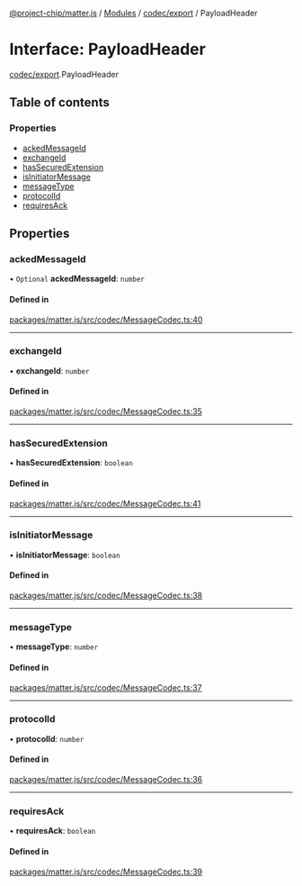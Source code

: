[@project-chip/matter.js](../README.md) / [Modules](../modules.md) / [codec/export](../modules/codec_export.md) / PayloadHeader

# Interface: PayloadHeader

[codec/export](../modules/codec_export.md).PayloadHeader

## Table of contents

### Properties

- [ackedMessageId](codec_export.PayloadHeader.md#ackedmessageid)
- [exchangeId](codec_export.PayloadHeader.md#exchangeid)
- [hasSecuredExtension](codec_export.PayloadHeader.md#hassecuredextension)
- [isInitiatorMessage](codec_export.PayloadHeader.md#isinitiatormessage)
- [messageType](codec_export.PayloadHeader.md#messagetype)
- [protocolId](codec_export.PayloadHeader.md#protocolid)
- [requiresAck](codec_export.PayloadHeader.md#requiresack)

## Properties

### ackedMessageId

• `Optional` **ackedMessageId**: `number`

#### Defined in

[packages/matter.js/src/codec/MessageCodec.ts:40](https://github.com/project-chip/matter.js/blob/dfd1dc35/packages/matter.js/src/codec/MessageCodec.ts#L40)

___

### exchangeId

• **exchangeId**: `number`

#### Defined in

[packages/matter.js/src/codec/MessageCodec.ts:35](https://github.com/project-chip/matter.js/blob/dfd1dc35/packages/matter.js/src/codec/MessageCodec.ts#L35)

___

### hasSecuredExtension

• **hasSecuredExtension**: `boolean`

#### Defined in

[packages/matter.js/src/codec/MessageCodec.ts:41](https://github.com/project-chip/matter.js/blob/dfd1dc35/packages/matter.js/src/codec/MessageCodec.ts#L41)

___

### isInitiatorMessage

• **isInitiatorMessage**: `boolean`

#### Defined in

[packages/matter.js/src/codec/MessageCodec.ts:38](https://github.com/project-chip/matter.js/blob/dfd1dc35/packages/matter.js/src/codec/MessageCodec.ts#L38)

___

### messageType

• **messageType**: `number`

#### Defined in

[packages/matter.js/src/codec/MessageCodec.ts:37](https://github.com/project-chip/matter.js/blob/dfd1dc35/packages/matter.js/src/codec/MessageCodec.ts#L37)

___

### protocolId

• **protocolId**: `number`

#### Defined in

[packages/matter.js/src/codec/MessageCodec.ts:36](https://github.com/project-chip/matter.js/blob/dfd1dc35/packages/matter.js/src/codec/MessageCodec.ts#L36)

___

### requiresAck

• **requiresAck**: `boolean`

#### Defined in

[packages/matter.js/src/codec/MessageCodec.ts:39](https://github.com/project-chip/matter.js/blob/dfd1dc35/packages/matter.js/src/codec/MessageCodec.ts#L39)
